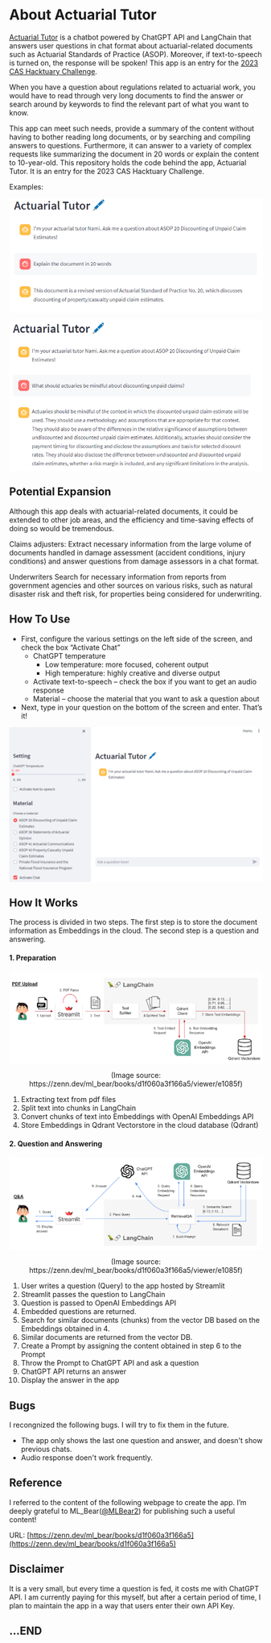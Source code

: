 # About Actuarial Tutor
[Actuarial Tutor](https://actuarial-tutor.streamlit.app/) is a chatbot powered by ChatGPT API and LangChain that answers user questions in chat format about actuarial-related documents such as Actuarial Standards of Practice (ASOP). Moreover, if text-to-speech is turned on, the response will be spoken!
This app is an entry for the [2023 CAS Hacktuary Challenge](https://www.casact.org/article/2023-cas-hacktuary-challenge-hack-back).

When you have a question about regulations related to actuarial work, you would have to read through very long documents to find the answer or search around by keywords to find the relevant part of what you want to know.

This app can meet such needs, provide a summary of the content without having to bother reading long documents, or by searching and compiling answers to questions. Furthermore, it can answer to a variety of complex requests like summarizing the document in 20 words or explain the content to 10-year-old.
This repository holds the code behind the app, Actuarial Tutor. It is an entry for the 2023 CAS Hacktuary Challenge. 

Examples:
<p align="center">
  <kbd>
<img align="center" src="https://github.com/wideflat/actuarial-tutor/blob/main/images/image1.png">
  </kbd>
</p>

<p align="center">
  <kbd>
<img align="center" src="https://github.com/wideflat/actuarial-tutor/blob/main/images/image2.png">
  </kbd>
</p>


## Potential Expansion
Although this app deals with actuarial-related documents, it could be extended to other job areas, and the efficiency and time-saving effects of doing so would be tremendous.

Claims adjusters:
Extract necessary information from the large volume of documents handled in damage assessment (accident conditions, injury conditions) and answer questions from damage assessors in a chat format.

Underwriters
Search for necessary information from reports from government agencies and other sources on various risks, such as natural disaster risk and theft risk, for properties being considered for underwriting.


## How To Use
* First, configure the various settings on the left side of the screen, and check the box “Activate Chat”
  * ChatGPT temperature
    * Low temperature: more focused, coherent output
    * High temperature: highly creative and diverse output
  * Activate text-to-speech – check the box if you want to get an audio response
  * Material – choose the material that you want to ask a question about
* Next, type in your question on the bottom of the screen and enter. That’s it!
<p align="center">
  <kbd>
<img align="center" src="https://github.com/wideflat/actuarial-tutor/blob/main/images/image3.png">
  </kbd>
</p>


## How It Works
The process is divided in two steps. The first step is to store the document information as Embeddings in the cloud. The second step is a question and answering.

#### 1.	Preparation
<p align="center">
  <kbd>
<img align="center" src="https://github.com/wideflat/actuarial-tutor/blob/main/images/image4.png">
  </kbd>
</p>
<p align="center">
(Image source: https://zenn.dev/ml_bear/books/d1f060a3f166a5/viewer/e1085f)  
</p>

  1.	Extracting text from pdf files
  2.	Split text into chunks in LangChain
  3.	Convert chunks of text into Embeddings with OpenAI Embeddings API
  4.	Store Embeddings in Qdrant Vectorstore in the cloud database (Qdrant)


#### 2.	Question and Answering
 <p align="center">
  <kbd>
<img align="center" src="https://github.com/wideflat/actuarial-tutor/blob/main/images/image5.png">
  </kbd>
</p>
<p align="center">
(Image source: https://zenn.dev/ml_bear/books/d1f060a3f166a5/viewer/e1085f)  
</p>

  1.	User writes a question (Query) to the app hosted by Streamlit
  2.	Streamlit passes the question to LangChain
  3.	Question is passed to OpenAI Embeddings API
  4.	Embedded questions are returned.
  5.	Search for similar documents (chunks) from the vector DB based on the Embeddings obtained in 4.
  6.	Similar documents are returned from the vector DB.
  7.	Create a Prompt by assigning the content obtained in step 6 to the Prompt
  8.	Throw the Prompt to ChatGPT API and ask a question
  9.	ChatGPT API returns an answer
  10.	Display the answer in the app


## Bugs
I recongnized the following bugs. I will try to fix them in the future.
- The app only shows the last one question and answer, and doesn't show previous chats.
- Audio response doen't work frequently.



## Reference
I referred to the content of the following webpage to create the app. I’m deeply grateful to ML_Bear([@MLBear2](https://twitter.com/MLBear2)) for publishing such a useful content!

URL: [https://zenn.dev/ml_bear/books/d1f060a3f166a5](https://zenn.dev/ml_bear/books/d1f060a3f166a5)


## Disclaimer
It is a very small, but every time a question is fed, it costs me with ChatGPT API. I am currently paying for this myself, but after a certain period of time, I plan to maintain the app in a way that users enter their own API Key.


## ...END
